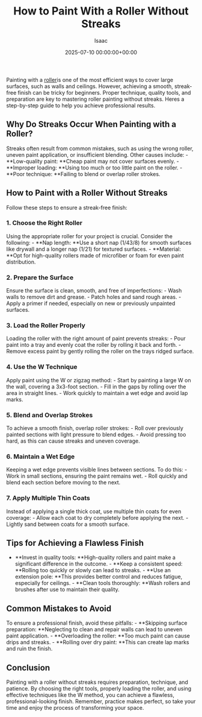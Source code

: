 ﻿---
title: How to Paint With a Roller Without Streaks
description: Painting with a roller is one of the most efficient ways to cover large surfaces, such as walls and ceilings. However, achieving a smooth, streak-free finish...
slug: /how-to-paint-with-a-roller-without-streaks/
date: 2025-07-10 00:00:00+00:00
lastmod: 2025-07-10 00:00:00+03:00
author: Isaac
categories:

- Guide
tags:

- guide

- roller

- without
layout: post
---

Painting with a [roller](https://pestpolicy.com/best-paint-roller-for-ceilings/)is one of the most efficient ways to cover large surfaces, such as walls and ceilings. However, achieving a smooth, streak-free finish can be tricky for beginners. Proper technique, quality tools, and preparation are key to mastering roller painting without streaks. Heres a step-by-step guide to help you achieve professional results.

##  Why Do Streaks Occur When Painting with a Roller?

Streaks often result from common mistakes, such as using the wrong roller, uneven paint application, or insufficient blending. Other causes include: - **Low-quality paint: **Cheap paint may not cover surfaces evenly. - **Improper loading: **Using too much or too little paint on the roller. - **Poor technique: **Failing to blend or overlap roller strokes.

##  How to Paint with a Roller Without Streaks

Follow these steps to ensure a streak-free finish:

###  1. Choose the Right Roller

Using the appropriate roller for your project is crucial. Consider the following: - **Nap length: **Use a short nap (1/43/8) for smooth surfaces like drywall and a longer nap (1/21) for textured surfaces. - **Material: **Opt for high-quality rollers made of microfiber or foam for even paint distribution.

###  2. Prepare the Surface

Ensure the surface is clean, smooth, and free of imperfections: - Wash walls to remove dirt and grease. - Patch holes and sand rough areas. - Apply a primer if needed, especially on new or previously unpainted surfaces.

###  3. Load the Roller Properly

Loading the roller with the right amount of paint prevents streaks: - Pour paint into a tray and evenly coat the roller by rolling it back and forth. - Remove excess paint by gently rolling the roller on the trays ridged surface.

###  4. Use the W Technique

Apply paint using the W or zigzag method: - Start by painting a large W on the wall, covering a 3x3-foot section. - Fill in the gaps by rolling over the area in straight lines. - Work quickly to maintain a wet edge and avoid lap marks.

###  5. Blend and Overlap Strokes

To achieve a smooth finish, overlap roller strokes: - Roll over previously painted sections with light pressure to blend edges. - Avoid pressing too hard, as this can cause streaks and uneven coverage.

###  6. Maintain a Wet Edge

Keeping a wet edge prevents visible lines between sections. To do this: - Work in small sections, ensuring the paint remains wet. - Roll quickly and blend each section before moving to the next.

###  7. Apply Multiple Thin Coats

Instead of applying a single thick coat, use multiple thin coats for even coverage: - Allow each coat to dry completely before applying the next. - Lightly sand between coats for a smooth surface.

##  Tips for Achieving a Flawless Finish

- **Invest in quality tools: **High-quality rollers and paint make a significant difference in the outcome. - **Keep a consistent speed: **Rolling too quickly or slowly can lead to streaks. - **Use an extension pole: **This provides better control and reduces fatigue, especially for ceilings. - **Clean tools thoroughly: **Wash rollers and brushes after use to maintain their quality.

##  Common Mistakes to Avoid

To ensure a professional finish, avoid these pitfalls: - **Skipping surface preparation: **Neglecting to clean and repair walls can lead to uneven paint application. - **Overloading the roller: **Too much paint can cause drips and streaks. - **Rolling over dry paint: **This can create lap marks and ruin the finish.

##  Conclusion

Painting with a roller without streaks requires preparation, technique, and patience. By choosing the right tools, properly loading the roller, and using effective techniques like the W method, you can achieve a flawless, professional-looking finish. Remember, practice makes perfect, so take your time and enjoy the process of transforming your space.
